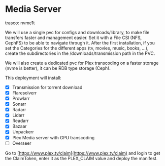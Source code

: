 # Media Server

trasco: nvme1t

We will use a single pvc for configs and downloads/library, to make file transfers faster and management easier. Set it with a File CSI (NFS, CephFS) to be able to navigate through it.
After the first installation, if you set the Categories for the different apps (tv, movies, music, books, ...), create the subdirectories in the /downloads/transmission path in the PVC.

We will also create a dedicated pvc for Plex transcoding on a faster storage (nvme is better), it can be RDB type storage (Ceph).

This deployment will install:

- [x] Transmission for torrent download
- [x] Flaresolverr
- [x] Prowlarr
- [x] Sonarr
- [x] Radarr
- [x] Lidarr
- [x] Readarr
- [x] Bazaar
- [x] Unpackerr
- [x] Plex Media server with GPU transcoding
- [ ] Overseer

Go to [https://www.plex.tv/claim](https://www.plex.tv/claim) and login to get the ClaimToken, enter it as the PLEX_CLAIM value and deploy the manifest.
